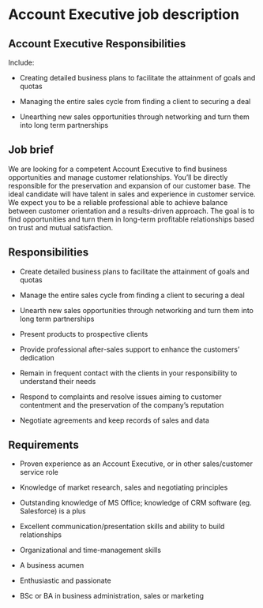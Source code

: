 # Account Executive job description


## Account Executive Responsibilities

Include:

* Creating detailed business plans to facilitate the attainment of goals and quotas

* Managing the entire sales cycle from finding a client to securing a deal

* Unearthing new sales opportunities through networking and turn them into long term partnerships


## Job brief

We are looking for a competent Account Executive to find business opportunities and manage customer relationships. You’ll be directly responsible for the preservation and expansion of our customer base.
The ideal candidate will have talent in sales and experience in customer service. We expect you to be a reliable professional able to achieve balance between customer orientation and a results-driven approach.
The goal is to find opportunities and turn them in long-term profitable relationships based on trust and mutual satisfaction.


## Responsibilities

* Create detailed business plans to facilitate the attainment of goals and quotas

* Manage the entire sales cycle from finding a client to securing a deal

* Unearth new sales opportunities through networking and turn them into long term partnerships

* Present products to prospective clients

* Provide professional after-sales support to enhance the customers’ dedication

* Remain in frequent contact with the clients in your responsibility to understand their needs

* Respond to complaints and resolve issues aiming to customer contentment and the preservation of the company’s reputation

* Negotiate agreements and keep records of sales and data


## Requirements

* Proven experience as an Account Executive, or in other sales/customer service role

* Knowledge of market research, sales and negotiating principles

* Outstanding knowledge of MS Office; knowledge of CRM software (eg. Salesforce) is a plus

* Excellent communication/presentation skills and ability to build relationships

* Organizational and time-management skills

* A business acumen

* Enthusiastic and passionate

* BSc or BA in business administration, sales or marketing
